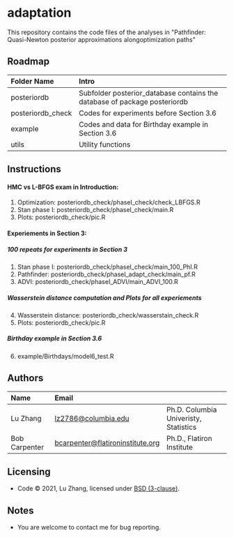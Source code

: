 # adaptation

This repository contains the code files of the analyses in "Pathfinder: Quasi-Newton posterior approximations alongoptimization paths"

Roadmap
---------
|Folder Name |     Intro            |
|:------ |:----------- |
|posteriordb| Subfolder posterior_database contains the database of package posteriordb|
|posteriordb_check| Codes for experiments before Section 3.6|
|example| Codes and data for Birthday example in Section 3.6 |
|utils| Utility functions |


Instructions
---------
#### HMC vs L-BFGS exam in Introduction:
1. Optimization: posteriordb_check/phaseI_check/check_LBFGS.R
2. Stan phase I: posteriordb_check/phaseI_check/main.R
3. Plots: posteriordb_check/pic.R

#### Experiements in Section 3:
##### 100 repeats for experiments in Section 3
1. Stan phase I: posteriordb_check/phaseI_check/main_100_PhI.R
2. Pathfinder: posteriordb_check/phaseI_adapt_check/main_pf.R
3. ADVI: posteriordb_check/phaseI_ADVI/main_ADVI_100.R
##### Wasserstein distance computation and Plots for all experiements
4. Wasserstein distance: posteriordb_check/wasserstain_check.R
5. Plots: posteriordb_check/pic.R
##### Birthday example in Section 3.6
6. example/Birthdays/model6_test.R


Authors
---------
| Name   | Email       |              |
|:------ |:----------- | :----------- |
| Lu Zhang | lz2786@columbia.edu        | Ph.D.  Columbia Univeristy, Statistics |
| Bob Carpenter | bcarpenter@flatironinstitute.org       | Ph.D., Flatiron Institute |



Licensing
---------
* Code &copy; 2021, Lu Zhang, licensed under [BSD (3-clause)](https://opensource.org/licenses/BSD-3-Clause).

Notes
---------
* You are welcome to contact me for bug reporting.




